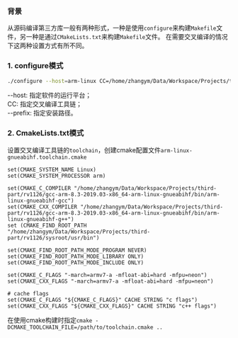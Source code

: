 
### 背景          
从源码编译第三方库一般有两种形式，一种是使用`configure`来构建`Makefile`文件，另一种是通过`CMakeLists.txt`来构建`Makefile`文件。
在需要交叉编译的情况下这两种设置方式有所不同。          
### 1. configure模式          
```sh
./configure --host=arm-linux CC=/home/zhangym/Data/Workspace/Projects/third-part/rv1126/gcc-arm-8.3-2019.03-x86_64-arm-linux-gnueabihf/bin/arm-linux-gnueabihf-gcc --prefix=/home/zhangym/Data/Workspace/Projects/third-part/arm_rv1126
```          
--host: 指定软件的运行平台；          
CC: 指定交叉编译工具链；                  
--prefix: 指定安装路径。          

### 2. CmakeLists.txt模式          
设置交叉编译工具链的`toolchain`，创建cmake配置文件`arm-linux-gnueabihf.toolchain.cmake`
```
set(CMAKE_SYSTEM_NAME Linux)
set(CMAKE_SYSTEM_PROCESSOR arm)

set(CMAKE_C_COMPILER "/home/zhangym/Data/Workspace/Projects/third-part/rv1126/gcc-arm-8.3-2019.03-x86_64-arm-linux-gnueabihf/bin/arm-linux-gnueabihf-gcc")
set(CMAKE_CXX_COMPILER "/home/zhangym/Data/Workspace/Projects/third-part/rv1126/gcc-arm-8.3-2019.03-x86_64-arm-linux-gnueabihf/bin/arm-linux-gnueabihf-g++")
set (CMAKE_FIND_ROOT_PATH "/home/zhangym/Data/Workspace/Projects/third-part/rv1126/sysroot/usr/bin")

set(CMAKE_FIND_ROOT_PATH_MODE_PROGRAM NEVER)
set(CMAKE_FIND_ROOT_PATH_MODE_LIBRARY ONLY)
set(CMAKE_FIND_ROOT_PATH_MODE_INCLUDE ONLY)

set(CMAKE_C_FLAGS "-march=armv7-a -mfloat-abi=hard -mfpu=neon")
set(CMAKE_CXX_FLAGS "-march=armv7-a -mfloat-abi=hard -mfpu=neon")

# cache flags
set(CMAKE_C_FLAGS "${CMAKE_C_FLAGS}" CACHE STRING "c flags")
set(CMAKE_CXX_FLAGS "${CMAKE_CXX_FLAGS}" CACHE STRING "c++ flags")
```          
在使用cmake构建时指定`cmake -DCMAKE_TOOLCHAIN_FILE=/path/to/toolchain.cmake ..`
